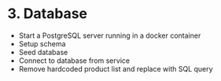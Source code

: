 # 3. Database

- Start a PostgreSQL server running in a docker container
- Setup schema
- Seed database
- Connect to database from service
- Remove hardcoded product list and replace with SQL query

